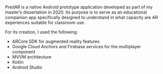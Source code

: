PredAR is a native Android prototype application developed as part of my master’s dissertation in 2020. Its purpose is to serve as an educational companion app specifically designed to understand in what capacity are AR experiences suitable for classroom use.

For its creation, I used the following:
- ARCore SDK for augmented reality features
- Google Cloud Anchors and Firebase services for the multiplayer component
- MVVM architecture
- Kotlin
- Android Studio
